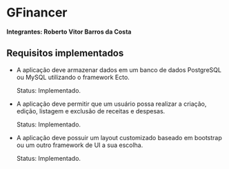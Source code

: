 # GFinancer

**Integrantes: Roberto Vitor Barros da Costa**

## Requisitos implementados

*  A aplicação deve armazenar dados em um banco de dados PostgreSQL ou MySQL utilizando o framework Ecto.

    Status: Implementado.

*  A aplicação deve permitir que um usuário possa realizar a criação, edição, listagem e exclusão
de receitas e despesas.

    Status: Implementado.

*  A aplicação deve possuir um layout customizado baseado em bootstrap ou um outro framework
de UI a sua escolha.

    Status: Implementado.